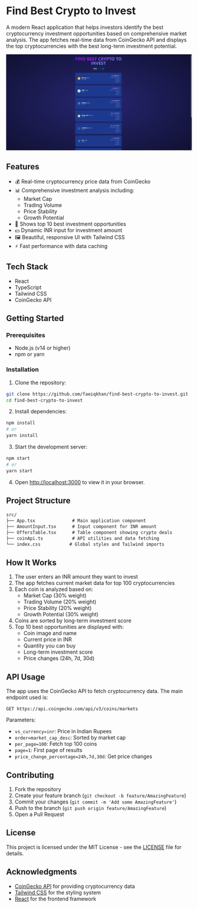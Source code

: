 # Find Best Crypto to Invest

A modern React application that helps investors identify the best cryptocurrency investment opportunities based on comprehensive market analysis. The app fetches real-time data from CoinGecko API and displays the top cryptocurrencies with the best long-term investment potential.

![App Screenshot](screenshot.png)

## Features

- 💰 Real-time cryptocurrency price data from CoinGecko
- 📊 Comprehensive investment analysis including:
  - Market Cap
  - Trading Volume
  - Price Stability
  - Growth Potential
- 🎯 Shows top 10 best investment opportunities
- 💵 Dynamic INR input for investment amount
- 🖼️ Beautiful, responsive UI with Tailwind CSS
- ⚡ Fast performance with data caching

## Tech Stack

- React
- TypeScript
- Tailwind CSS
- CoinGecko API

## Getting Started

### Prerequisites

- Node.js (v14 or higher)
- npm or yarn

### Installation

1. Clone the repository:
```bash
git clone https://github.com/faeiqkhan/find-best-crypto-to-invest.git
cd find-best-crypto-to-invest
```

2. Install dependencies:
```bash
npm install
# or
yarn install
```

3. Start the development server:
```bash
npm start
# or
yarn start
```

4. Open [http://localhost:3000](http://localhost:3000) to view it in your browser.

## Project Structure

```
src/
├── App.tsx              # Main application component
├── AmountInput.tsx      # Input component for INR amount
├── OffersTable.tsx      # Table component showing crypto deals
├── coinApi.ts           # API utilities and data fetching
└── index.css           # Global styles and Tailwind imports
```

## How It Works

1. The user enters an INR amount they want to invest
2. The app fetches current market data for top 100 cryptocurrencies
3. Each coin is analyzed based on:
   - Market Cap (30% weight)
   - Trading Volume (20% weight)
   - Price Stability (20% weight)
   - Growth Potential (30% weight)
4. Coins are sorted by long-term investment score
5. Top 10 best opportunities are displayed with:
   - Coin image and name
   - Current price in INR
   - Quantity you can buy
   - Long-term investment score
   - Price changes (24h, 7d, 30d)

## API Usage

The app uses the CoinGecko API to fetch cryptocurrency data. The main endpoint used is:
```
GET https://api.coingecko.com/api/v3/coins/markets
```

Parameters:
- `vs_currency=inr`: Price in Indian Rupees
- `order=market_cap_desc`: Sorted by market cap
- `per_page=100`: Fetch top 100 coins
- `page=1`: First page of results
- `price_change_percentage=24h,7d,30d`: Get price changes

## Contributing

1. Fork the repository
2. Create your feature branch (`git checkout -b feature/AmazingFeature`)
3. Commit your changes (`git commit -m 'Add some AmazingFeature'`)
4. Push to the branch (`git push origin feature/AmazingFeature`)
5. Open a Pull Request

## License

This project is licensed under the MIT License - see the [LICENSE](LICENSE) file for details.

## Acknowledgments

- [CoinGecko API](https://www.coingecko.com/en/api) for providing cryptocurrency data
- [Tailwind CSS](https://tailwindcss.com/) for the styling system
- [React](https://reactjs.org/) for the frontend framework
